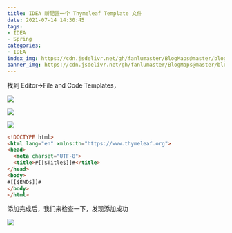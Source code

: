 ```yaml
---
title: IDEA 新配置一个 Thymeleaf Template 文件
date: 2021-07-14 14:30:45
tags:
- IDEA
- Spring
categories:
- IDEA
index_img: https://cdn.jsdelivr.net/gh/fanlumaster/BlogMaps@master/blogs/pictures/20210714144249.png
banner_img: https://cdn.jsdelivr.net/gh/fanlumaster/BlogMaps@master/blogs/pictures/20210714144249.png
---
```


找到 Editor->File and Code Templates，

![](https://cdn.jsdelivr.net/gh/fanlumaster/BlogMaps@master/blogs/pictures/20210714143217.png)

![](https://cdn.jsdelivr.net/gh/fanlumaster/BlogMaps@master/blogs/pictures/20210714143515.png)

![](https://cdn.jsdelivr.net/gh/fanlumaster/BlogMaps@master/blogs/pictures/20210714164519.png)

```html
<!DOCTYPE html>
<html lang="en" xmlns:th="https://www.thymeleaf.org">
<head>
  <meta charset="UTF-8">
  <title>#[[$Title$]]#</title>
</head>
<body>
#[[$END$]]#
</body>
</html>
```

添加完成后，我们来检查一下，发现添加成功

![](https://cdn.jsdelivr.net/gh/fanlumaster/BlogMaps@master/blogs/pictures/20210714144043.png)